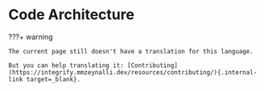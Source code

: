 # Code Architecture

???+ warning

    The current page still doesn't have a translation for this language.

    But you can help translating it: [Contributing](https://integrify.mmzeynalli.dev/resources/contributing/){.internal-link target=_blank}.
